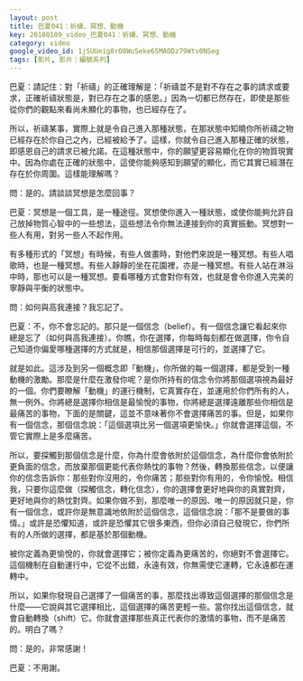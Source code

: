 ```yaml
---
layout: post
title: 巴夏041：祈禱、冥想、動機
key: 20180109_video_巴夏041：祈禱、冥想、動機
category: video
google_video_id: 1jSUUeig8rO8WuSeke65MAODz79Wtv0NSeg
tags: [影片, 影片｜編號系列]
---
```



巴夏：請記住：對「祈禱」的正確理解是：「祈禱並不是對不存在之事的請求或要求，正確祈禱狀態是，對已存在之事的感恩。」因為一切都已然存在，即使是那些從你們的觀點來看尚未顯化的事物，也已經存在了。

所以，祈禱某事，實際上就是令自己進入那種狀態，在那狀態中知曉你所祈禱之物已經存在於你自己之內，已經被給予了。這樣，你就令自己進入那種正確的狀態，即感恩自己的請求已被允諾。在這種狀態中，你的願望更容易顯化在你的物質現實中。因為你處在正確的狀態中，這使你能夠感知到願望的顯化，而它其實已經潛在存在於你周圍。這樣能理解嗎？

問：是的。請談談冥想是怎麼回事？

巴夏：冥想是一個工具，是一種途徑。冥想使你進入一種狀態，或使你能夠允許自己放掉物質心智中的一些想法，這些想法令你無法連接到你的真實振動。冥想對一些人有用，對另一些人不起作用。

有多種形式的「冥想」有時候，有些人做畫時，對他們來說是一種冥想。有些人唱歌時，也是一種冥想。有些人靜靜的坐在花園裡，亦是一種冥想。有些人站在淋浴中時，那也可以是一種冥想。要看哪種方式會對你有效，也就是會令你進入完美的寧靜與平衡的狀態中。

問：如何與高我連接？我忘記了。

巴夏：不，你不會忘記的。那只是一個信念（belief）。有一個信念讓它看起來你總是忘了（如何與高我連接）。你瞧，你在選擇，你每時每刻都在做選擇，你令自己知道你偏愛哪種選擇的方式就是，相信那個選擇是可行的，並選擇了它。

就是如此。這涉及到另一個概念即「動機」，你所做的每一個選擇，都是受到一種動機的激勵。那麼是什麼在激發你呢？是你所持有的信念令你將那個選項視為最好的一個。你們要瞭解「動機」的運行機制，它真實存在，並運用於你們所有的人，無一例外。你將總是選擇你相信是最愉悅的事物，你將總是選擇遠離那些你相信是最痛苦的事物，下面的是關鍵，這並不意味著你不會選擇痛苦的事。但是，如果你有一個信念，那個信念說：「這個選項比另一個選項更愉快。」你就會選擇這個，不管它實際上是多麼痛苦。

所以，要探觸到那個信念是什麼，你為什麼會依附於這個信念，為什麼你會依附於更負面的信念，而放棄那個更能代表你熱忱的事物？然後，轉換那些信念，以便讓你的信念告訴你：那些對你沒用的，令你痛苦；那些對你有用的，令你愉悅。相信我，只要你這麼做（探觸信念，轉化信念），你的選擇會更好地與你的真實對齊，更好地與你的熱忱對齊。如果你做不到，那麼唯一的原因、唯一的原因就只是，你有一個信念，或許你是無意識地依附於這個信念，這個信念說：「那不是要做的事情。」或許是恐懼知道，或許是恐懼其它很多東西，但你必須自己發現它，你們所有的人所做的選擇，都是基於那個動機。

被你定義為更愉悅的，你就會選擇它；被你定義為更痛苦的，你絕對不會選擇它。這個機制在自動運行中，它從不出錯，永遠有效，你無需使它運轉，它永遠都在運轉中。

所以，如果你發現自己選擇了一個痛苦的事，那麼找出導致這個選擇的那個信念是什麼——它說與其它選擇相比，這個選擇的痛苦更輕一些。當你找出這個信念，就會自動轉換（shift）它。你就會選擇那些真正代表你的激情的事物，而不是痛苦的。明白了嗎？

問：是的，非常感謝！

巴夏：不用謝。
